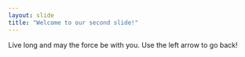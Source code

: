 ```yaml
---
layout: slide
title: "Welcome to our second slide!"
---
```

Live long and may the force be with you.
Use the left arrow to go back!
